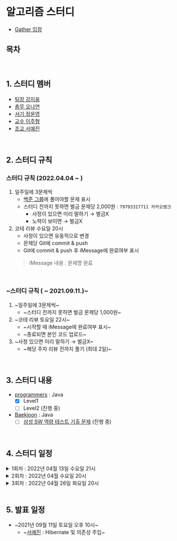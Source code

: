 # 알고리즘 스터디
- [Gather 입장](https://app.gather.town/app/eJpFuAmrssti9KgG/kim)

## 목차

<br />

## 1. 스터디 멤버
- [팀장 강지웅](https://github.com/JIW00NG)
- [총무 오나연](https://github.com/yeon97)
- [서기 정윤영](https://github.com/Zzeongyx2)
- [교수 이주형](https://github.com/yamiblack)
- [조교 서예진](https://github.com/yejin25)

<br />

## 2. 스터디 규칙

### 스터디 규칙 (2022.04.04 ~ )
1. 일주일에 3문제씩
    - [백준 그룹](https://www.acmicpc.net/group/14425)에 풀어야할 문제 표시
    - 스터디 전까지 못하면 벌금 문제당 2,000원 : ```79793317711 카카오뱅크```
        - 사정이 있으면 미리 말하기 → 벌금X
        - 노력이 보이면 → 벌금X  
2. 코테 리뷰 수요일 20시
    - 사정이 있으면 유동적으로 변경
    - 문제당 Git에 commit & push
    - Git에 commit & push 후 iMessage에 완료여부 표시
    > iMessage 내용 : 문제명 완료

<br />

### ~스터디 규칙 ( ~ 2021.09.11.)~
1. ~일주일에 3문제씩~
    - ~스터디 전까지 못하면 벌금 문제당 1,000원~
2. ~코테 리뷰 토요일 22시~
    - ~시작할 때 iMessage에 완료여부 표시~
    - ~종료되면 본인 코드 업로드~
3. ~사정 있으면 미리 말하기 → 벌금X~
    - ~해당 주차 리뷰 전까지 풀기 (최대 2일)~

<br />

## 3. 스터디 내용
- [programmers](https://programmers.co.kr/learn/challenges) : Java 
    - [x] Level1
    - [ ] Level2 (진행 중)
- [Baekjoon](https://www.acmicpc.net/) : Java
    - [ ] [삼성 SW 역량 테스트 기출 문제](https://www.acmicpc.net/workbook/view/1152) (진행 중)

<br />

## 4. 스터디 일정

<details>
<summary>1회차 : 2022년 04월 13일 수요일 21시</summary>
<div markdown="1">

- [구슬 탈출2](https://www.acmicpc.net/problem/13460)
- [2048(Easy)](https://www.acmicpc.net/problem/12100)
- [뱀](https://www.acmicpc.net/problem/3190)

</div>
</details>

    
<details>
<summary>2회차 : 2022년 04월 수요일 20시</summary>
<div markdown="1">

- [시험 감독](https://www.acmicpc.net/problem/13458)
- [주사위 굴리기](https://www.acmicpc.net/problem/14499)
- [테트로미노](https://www.acmicpc.net/problem/14500)

</div>
</details>


<details>
<summary>3회차 : 2022년 04월 26일 화요일 20시</summary>
<div markdown="1">

- [나머지가 1이 되는 수 찾기](https://programmers.co.kr/learn/courses/30/lessons/87389)
- [부족한 금액 계산하기]()
- [신고 결과 받기]()
- [없는 숫자 더하기]()
- [최소직사각형]()
     
</div>
</details>

<br />

## 5. 발표 일정
- ~2021년 09월 11일 토요일 오후 10시~
    - ~[서예진](https://github.com/yejin25) : Hibernate 및 의존성 주입~


